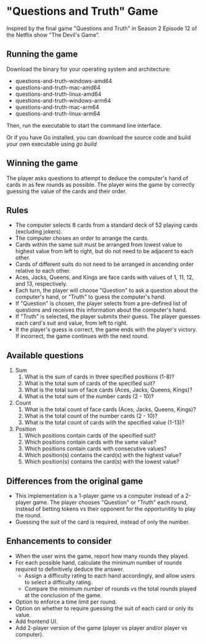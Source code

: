 # "Questions and Truth" Game
Inspired by the final game "Questions and Truth" in Season 2 Episode 12 of the Netflix show "The Devil's Game".

## Running the game
Download the binary for your operating system and architecture:
* questions-and-truth-windows-amd64
* questions-and-truth-mac-amd64
* questions-and-truth-linux-amd64
* questions-and-truth-windows-arm64
* questions-and-truth-mac-arm64
* questions-and-truth-linux-arm64

Then, run the executable to start the command line interface.

Or if you have Go installed, you can download the source code and build your own executable using *go build*

## Winning the game
The player asks questions to attempt to deduce the computer's hand of cards in as few rounds as possible. The player wins the game by correctly guessing the value of the cards and their order. 

## Rules
* The computer selects 8 cards from a standard deck of 52 playing cards (excluding jokers).
* The computer choses an order to arrange the cards.
* Cards within the same suit must be arranged from lowest value to highest value from left to right, but do not need to be adjacent to each other.
* Cards of different suits do not need to be arranged in ascending order relative to each other.
* Aces, Jacks, Queens, and Kings are face cards with values of 1, 11, 12, and 13, respectively.
* Each turn, the player will choose "Question" to ask a question about the computer's hand, or "Truth" to guess the computer's hand.
* If "Question" is chosen, the player selects from a pre-defined list of questions and receives this information about the computer's hand.
* If "Truth" is selected, the player submits their guess. The player guesses each card's suit and value, from left to right.
* If the player's guess is correct, the game ends with the player's victory. If incorrect, the game continues with the next round.

## Available questions
1. Sum
    1. What is the sum of cards in three specified positions (1-8)?
    2. What is the total sum of cards of the specified suit?
    3. What is the total sum of face cards (Aces, Jacks, Queens, Kings)?
    4. What is the total sum of the number cards (2 - 10)?
2. Count
    1. What is the total count of face cards (Aces, Jacks, Queens, Kings)?
    2. What is the total count of the number cards (2 - 10)?
    3. What is the total count of cards with the specified value (1-13)?
3. Position
    1. Which positions contain cards of the specified suit?
    2. Which positions contain cards with the same value?
    3. Which positions contain cards with consecutive values?
    4. Which position(s) contains the card(s) with the highest value?
    5. Which position(s) contains the card(s) with the lowest value?

## Differences from the original game
* This implementation is a 1-player game vs a computer instead of a 2-player game. The player chooses "Question" or "Truth" each round, instead of betting tokens vs their opponent for the opportunitity to play the round.
* Guessing the suit of the card is required, instead of only the number.

## Enhancements to consider
* When the user wins the game, report how many rounds they played.
* For each possible hand, calculate the minimum number of rounds required to definitively deduce the answer.
    * Assign a difficulty rating to each hand accordingly, and allow users to select a difficulty rating.
    * Compare the minimum number of rounds vs the total rounds played at the conclusion of the game.
* Option to enforce a time limit per round.
* Option on whether to require guessing the suit of each card or only its value.
* Add frontend UI.
* Add 2-player version of the game (player vs player and/or player vs computer).